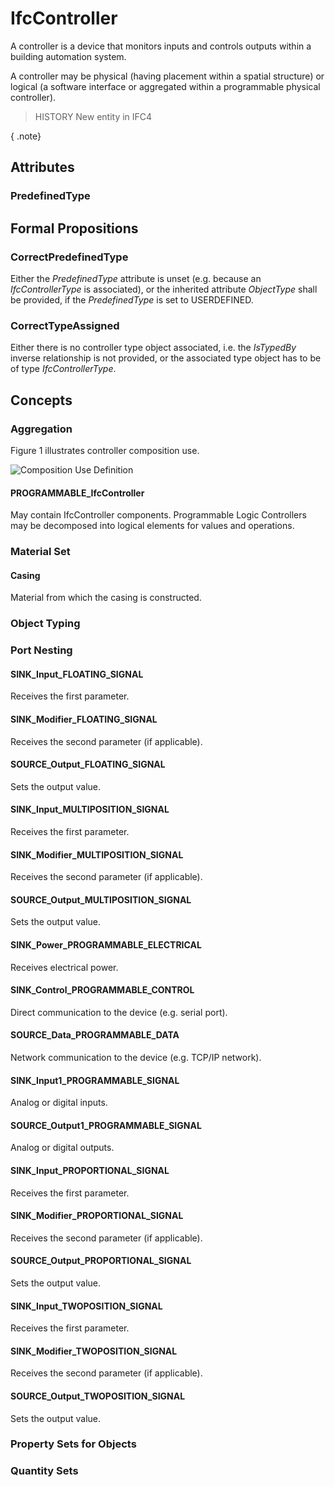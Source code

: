 # IfcController

A controller is a device that monitors inputs and controls outputs within a building automation system.

A controller may be physical (having placement within a spatial structure) or logical (a software interface or aggregated within a programmable physical controller).

> HISTORY  New entity in IFC4

{ .note}
>

## Attributes

### PredefinedType


## Formal Propositions

### CorrectPredefinedType
Either the _PredefinedType_ attribute is unset (e.g. because an _IfcControllerType_ is associated), or the inherited attribute _ObjectType_ shall be provided, if the _PredefinedType_ is set to USERDEFINED.

### CorrectTypeAssigned
Either there is no controller type object associated, i.e. the _IsTypedBy_ inverse relationship is not provided, or the associated type object has to be of type _IfcControllerType_.

## Concepts

### Aggregation

Figure 1 illustrates controller composition use.

![Composition Use Definition](../../../../figures/ifccontroller-composition.png "Figure 1 &mdash; Controller composition use")

#### PROGRAMMABLE_IfcController

May contain IfcController components. Programmable Logic Controllers may be decomposed into logical elements for values and operations.

### Material Set



#### Casing

Material from which the casing is constructed.

### Object Typing



### Port Nesting



#### SINK_Input_FLOATING_SIGNAL

Receives the first parameter.

#### SINK_Modifier_FLOATING_SIGNAL

Receives the second parameter (if applicable).

#### SOURCE_Output_FLOATING_SIGNAL

Sets the output value.

#### SINK_Input_MULTIPOSITION_SIGNAL

Receives the first parameter.

#### SINK_Modifier_MULTIPOSITION_SIGNAL

Receives the second parameter (if applicable).

#### SOURCE_Output_MULTIPOSITION_SIGNAL

Sets the output value.

#### SINK_Power_PROGRAMMABLE_ELECTRICAL

Receives electrical power.

#### SINK_Control_PROGRAMMABLE_CONTROL

Direct communication to the device (e.g. serial port).

#### SOURCE_Data_PROGRAMMABLE_DATA

Network communication to the device (e.g. TCP/IP network).

#### SINK_Input1_PROGRAMMABLE_SIGNAL

Analog or digital inputs.

#### SOURCE_Output1_PROGRAMMABLE_SIGNAL

Analog or digital outputs.

#### SINK_Input_PROPORTIONAL_SIGNAL

Receives the first parameter.

#### SINK_Modifier_PROPORTIONAL_SIGNAL

Receives the second parameter (if applicable).

#### SOURCE_Output_PROPORTIONAL_SIGNAL

Sets the output value.

#### SINK_Input_TWOPOSITION_SIGNAL

Receives the first parameter.

#### SINK_Modifier_TWOPOSITION_SIGNAL

Receives the second parameter (if applicable).

#### SOURCE_Output_TWOPOSITION_SIGNAL

Sets the output value.

### Property Sets for Objects



### Quantity Sets



